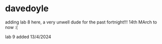 # davedoyle
adding lab 8 here, a very unwell dude for the past fortnight!!! 14th MArch to now :(

lab 9 added 13/4/2024
